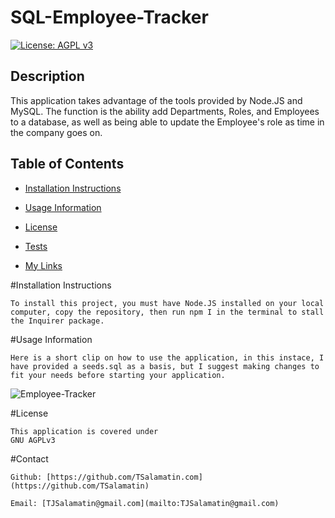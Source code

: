 # SQL-Employee-Tracker
[![License: AGPL v3](https://img.shields.io/badge/License-AGPL_v3-blue.svg)](https://www.gnu.org/licenses/agpl-3.0)

## Description
    
This application takes advantage of the tools provided by Node.JS and MySQL. The function is the ability add Departments, Roles, and Employees to a database, as well as being able to update the Employee's role as time in the company goes on.


 
## Table of Contents
    
- [Installation Instructions](#installation-instructions)

- [Usage Information](#usage-information)

- [License](#license)

- [Tests](#tests)

- [My Links](#contact)

    
#Installation Instructions
    
    To install this project, you must have Node.JS installed on your local computer, copy the repository, then run npm I in the terminal to stall the Inquirer package. 
    
#Usage Information
    
    Here is a short clip on how to use the application, in this instace, I have provided a seeds.sql as a basis, but I suggest making changes to fit your needs before starting your application. 
  
![Employee-Tracker](https://github.com/TSalamatin/SQL-Employee-Tracker/assets/128180862/55e7405a-bb4c-40d6-bf42-b282d290814c)






    
#License
    
    This application is covered under
    GNU AGPLv3
      
    
#Contact

    Github: [https://github.com/TSalamatin.com](https://github.com/TSalamatin)

    Email: [TJSalamatin@gmail.com](mailto:TJSalamatin@gmail.com)
    
